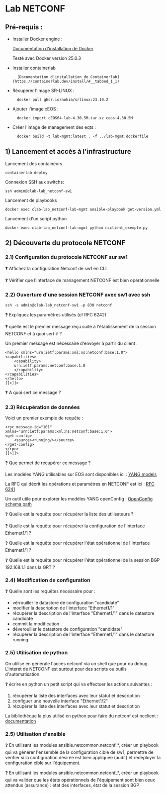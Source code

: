 # Lab NETCONF


## Pré-requis :

* Installer Docker engine :

    [Documentation d'installation de Docker](https://docs.docker.com/engine/install/ubuntu/)

    Testé avec Docker version 25.0.3

* Installer containerlab

        [Documentation d'installation de Containerlab](https://containerlab.dev/install/#__tabbed_1_1)

* Récupérer l'image SR-LINUX :

        docker pull ghcr.io/nokia/srlinux:23.10.2

* Ajouter l'image cEOS :

        docker import cEOS64-lab-4.30.5M.tar.xz ceos:4.30.5M

* Créer l'image de management des eqts :

        docker build -t lab-mgmt:latest . -f ../lab-mgmt.dockerfile

## 1) Lancement et accès à l'infrastructure

Lancement des containeurs

    containerlab deploy

Connexion SSH aux switchs:

    ssh admin@clab-lab_netconf-sw1

Lancement de playbooks

    docker exec clab-lab_netconf-lab-mgmt ansible-playbook get-version.yml

Lancement d'un script python

    docker exec clab-lab_netconf-lab-mgmt python ncclient_exemple.py

## 2) Découverte du protocole NETCONF

### 2.1) Configuration du protocole NETCONF sur sw1

:question: Affichez la configuration Netconf de sw1 en CLI

:question: Vérifier que l'interface de management NETCONF est bien opérationnelle

### 2.2) Ouverture d'une session NETCONF avec sw1 avec ssh

    ssh -s admin@clab-lab_netconf-sw1 -p 830 netconf

:question: Expliquez les paramètres utilisés (cf RFC 6242)

:question: quelle est le premier message reçu suite à l'établissement de la session NETCONF et à quoi sert-il ?

Un premier message est nécessaire d'envoyer à partir du client :

    <hello xmlns="urn:ietf:params:xml:ns:netconf:base:1.0">
    <capabilities>
        <capability>
        urn:ietf:params:netconf:base:1.0
        </capability>
    </capabilities>
    </hello>
    ]]>]]>

:question: A quoi sert ce message ?

### 2.3) Récupération de données

Voici un premier exemple de requête :

    <rpc message-id="101"
    xmlns="urn:ietf:params:xml:ns:netconf:base:1.0">
    <get-config>
        <source><running/></source>
    </get-config>
    </rpc>
    ]]>]]>

:question: Que permet de récupérer ce message ?

Les modèles YANG utilisables sur EOS sont disponibles ici : [YANG models](https://github.com/aristanetworks/yang/tree/master/EOS-4.30.2F/release/openconfig/models)

La RFC qui décrit les opérations et paramètres en NETCONF est ici : [RFC 6241](https://datatracker.ietf.org/doc/html/rfc6241)

Un outil utile pour explorer les modèles YANG openConfig : [OpenConfig schema path](https://openconfig.net/projects/models/paths/)

:question: Quelle est la requête pour récupérer la liste des utilisateurs ?

:question: Quelle est la requête pour récupérer la configuration de l'interface Ethernet1/1 ?

:question: Quelle est la requête pour récupérer l'état opérationnel de l'interface Ethernet1/1 ?

:question: Quelle est la requête pour récupérer l'état opérationnel de la session BGP 192.168.1.1 dans la GRT ?

### 2.4) Modification de configuration

:question: Quelle sont les requêtes nécessaire pour :

  * vérrouiller le datastore de configuration "candidate"
  * modifier la description de l'interface "Ethernet1/1"
  * récupérer la description de l'interface "Ethernet1/1" dans le datastore candidate
  * commit la modification
  * déverouiller le datastore de configuration "candidate"
  * récupérer la description de l'interface "Ethernet1/1" dans le datastore running

### 2.5) Utilisation de python

On utilise en générale l'accès netconf via un shell que pour du debug. L'interet de NETCONF est surtout pour des scripts ou outils d'automatisation.

:question: écrire en python un petit script qui va effectuer les actions suivantes :

1. récupérer la liste des interfaces avec leur statut et description
2. configuer une nouvelle interface "Ethernet1/2"
3. récupérer la liste des interfaces avec leur statut et description

La bibliothèque la plus utilisé en python pour faire du netconf est ncclient : [documentation](https://ncclient.readthedocs.io/en/latest/)



### 2.5) Utilisation d'ansible

:question: En utilisant les modules ansible.netcommon.netconf_*, créer un playbook qui va générer l'ensemble de la configuration cible de sw1, permettre de vérifier si la configuration désirée est bien appliquée (audit) et redéployer la configuration cible sur l'équipement.

:question: En utilisant les modules ansible.netcommon.netconf_*, créer un playbook qui va valider que les états opérationnels de l'équipement sont bien ceux attendus (assurance) : état des interfaces, état de la session BGP
